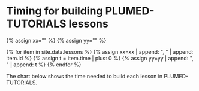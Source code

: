 # Timing for building PLUMED-TUTORIALS lessons

{% assign xx="" %}
{% assign yy="" %}

{% for item in site.data.lessons %}
 {% assign xx=xx | append: ", " | append: item.id %}
 {% assign t = item.time | plus: 0 %}
 {% assign yy=yy | append: ", " | append: t %}
{% endfor %}

The chart below shows the time needed to build each lesson in PLUMED-TUTORIALS.

<canvas id="myChart" style="width:100%;"></canvas>

<script>
var xValues = [ {{ xx }} ];
var yValues = [ {{ yy }} ];
// do sorting in descending order based on yValues
//1) combine the arrays:
var list = [];
for (var j = 0; j < xValues.length; j++) 
    list.push({'x': xValues[j], 'y': yValues[j]});
//2) sort:
list.sort(function(a, b) {
    return ((a.y > b.y) ? -1 : ((a.y == b.y) ? 0 : 1));
});
//3) separate them back out:
for (var k = 0; k < list.length; k++) {
    xValues[k] = list[k].x;
    yValues[k] = list[k].y;
} 
var barColors = "green";

new Chart("myChart", {
  type: "horizontalBar",
  data: {
    labels: xValues,
    datasets: [{
      backgroundColor: barColors,
      data: yValues
    }]
  },
  options: {
    maintainAspectRatio: false,
    legend: {display: false},
    title: {
      display: true,
      text: "Build time (s)"
    }
  }
});
</script>
